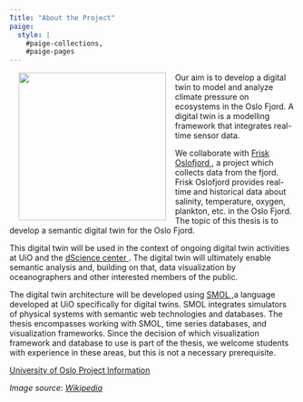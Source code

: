 ```yaml
---
Title: "About the Project"
paige:
  style: |
    #paige-collections,
    #paige-pages
---
```

<style>
    img {
      float: left;
      margin-right: 1rem;
      margin-left: 1rem;
    }  
</style>

<div>
  <img src="/images/oslofjord2.png" width="260">

</div>

<p>
  Our aim is to develop a digital twin to model and analyze climate pressure on ecosystems in the Oslo Fjord. A digital twin is a modelling framework that integrates real-time sensor data.
</p>
<p>
  We collaborate with <a href=https://friskoslofjord.no >Frisk Oslofjord </a>, a project which collects data from the fjord. Frisk Oslofjord provides real-time and historical data about salinity, temperature, oxygen, plankton, etc. in the Oslo Fjord.  The topic of this thesis is to develop a semantic digital twin for the Oslo Fjord.
</p>
<p>
  This digital twin will be used in the context of ongoing digital twin activities at UiO and the <a href= https://uio.no/dscience> dScience center </a> . The digital twin will ultimately enable semantic analysis and, building on that, data visualization by oceanographers and other interested members of the public.
</p>
<p>
  The digital twin architecture will be developed using <a href= https://smolang.org> SMOL </a>,a language developed at UiO specifically for digital twins. SMOL integrates simulators of physical systems with semantic web technologies and databases.  The thesis encompasses working with SMOL, time series databases, and visualization frameworks.  Since the decision of which visualization framework and database to use is part of the thesis, we welcome students with experience in these areas, but this is not a necessary prerequisite.
</p>

<p>
    <a class="lead" href="https://www.mn.uio.no/ifi/studier/masteroppgaver/psy/climate-barometer-for-the-oslo-fjord.html"> University of Oslo Project Information </a>
</p>

<em>
  Image source: <a href=https://no.wikipedia.org/wiki/Oslofjorden> Wikipedia </a>
</em>

